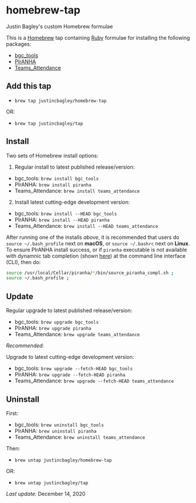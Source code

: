 # homebrew-tap
Justin Bagley's custom Homebrew formulae

This is a [Homebrew](https://brew.sh) tap containing [Ruby](https://www.ruby-lang.org/en/) formulae for installing the following packages:

-   [bgc_tools](https://github.com/justincbagley/bgc-tools)
-   [PIrANHA](https://github.com/justincbagley/piranha)
-   [Teams_Attendance](https://github.com/justincbagley/Teams-Attendance)

## Add this tap

-   `brew tap justincbagley/homebrew-tap`

OR: 

-   `brew tap justincbagley/tap`
<!--For PIrANHA, also see [here](https://github.com/justincbagley/homebrew-piranha).-->

## Install

Two sets of Homebrew install options:

1.  Regular install to latest published release/version:

-   bgc_tools:  `brew install bgc_tools`
-   PIrANHA:  `brew install piranha`
-   Teams_Attendance:  `brew install teams_attendance`

2.  Install latest cutting-edge development version:

-   bgc_tools:  `brew install --HEAD bgc_tools`
-   PIrANHA:  `brew install --HEAD piranha`
-   Teams_Attendance:  `brew install --HEAD teams_attendance`

After running one of the installs *above*, it is recommended that users do `source ~/.bash_profile` next on **macOS**, or `source ~/.bashrc` next on **Linux**. To ensure PIrANHA install success, or if `piranha` executable is not available with dynamnic tab completion (shown [here](https://github.com/justincbagley/piranha#piranha)) at the command line interface (CLI), then do:

```bash
source /usr/local/Cellar/piranha/*/bin/source_piranha_compl.sh ;
source ~/.bash_profile ;
```

## Update

Regular upgrade to latest published release/version:

-   bgc_tools:  `brew upgrade bgc_tools`
-   PIrANHA:  `brew upgrade piranha`
-   Teams_Attendance:  `brew upgrade teams_attendance`

*Recommended:*

Upgrade to latest cutting-edge development version:

-   bgc_tools:  `brew upgrade --fetch-HEAD bgc_tools`
-   PIrANHA:  `brew upgrade --fetch-HEAD piranha`
-   Teams_Attendance:  `brew upgrade --fetch-HEAD teams_attendance`

## Uninstall

First: 

-   bgc_tools:  `brew uninstall bgc_tools`
-   PIrANHA:  `brew uninstall piranha`
-   Teams_Attendance:  `brew uninstall teams_attendance`

Then:

-   `brew untap justincbagley/homebrew-tap`

OR:

-   `brew untap justincbagley/tap`

*Last update:* December 14, 2020
